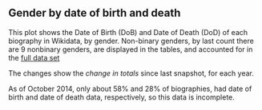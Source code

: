 <!-- 
.. title: Gender by Date of Birth
.. slug: gender-by-date-of-birth
.. date: 2015-06-09 16:29:32 UTC+05:30
.. tags: 
.. category: 
.. link: 
.. description: 
.. type: text
.. template: gender_by_dob.tmpl
-->

Gender by date of birth and death
---------------------------------

This plot shows the Date of Birth (DoB) and Date of Death (DoD) of each
biography in Wikidata, by gender. Non-binary genders, by last count there are 9
nonbinary genders, are displayed in the tables, and  accounted for in the [full
data set](http://wigi.wmflabs.org/snapshot_data/)

The changes show the *change in totals* since last snapshot, for each year.  

As of October 2014, only about 58% and 28% of biographies, had date of birth
and date of death data, respectively, so this data is incomplete.

